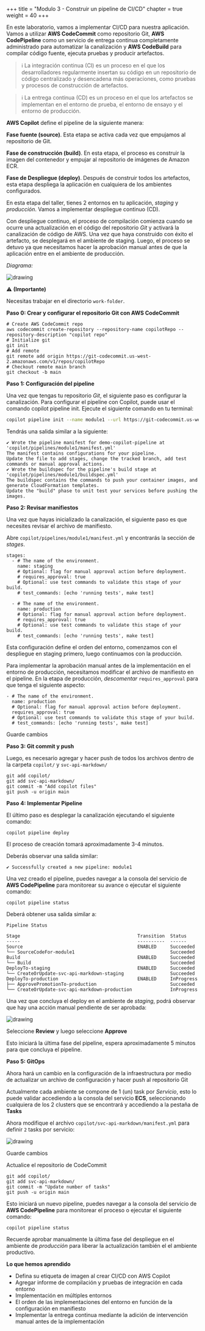 +++ 
title = "Modulo 3 - Construir un pipeline de CI/CD" 
chapter = true 
weight = 40 
+++

En este laboratorio, vamos a implementar CI/CD para nuestra aplicación. Vamos a utilizar **AWS CodeCommit** como repositorio Git, **AWS CodePipeline** como un servicio de entrega continua completamente administrado para automatizar la canalización y **AWS CodeBuild** para compilar código fuente, ejecuta pruebas y producir artefactos.

> ℹ️ La integración continua (CI) es un proceso en el que los desarrolladores regularmente insertan su código en un repositorio de código centralizado y desencadena más operaciones, como pruebas y procesos de construcción de artefactos.

> ℹ️ La entrega continua (CD) es un proceso en el que los artefactos se implementan en el entorno de prueba, el entorno de ensayo y el entorno de producción.

**AWS Copilot** define el pipeline de la siguiente manera:

**Fase fuente (source)**. Esta etapa se activa cada vez que empujamos al repositorio de Git.

**Fase de construcción (build)**. En esta etapa, el proceso es construir la imagen del contenedor y empujar al repositorio de imágenes de Amazon ECR.

**Fase de Despliegue (deploy)**. Después de construir todos los artefactos, esta etapa despliega la aplicación en cualquiera de los ambientes configurados.

En esta etapa del taller, tienes 2 entornos en tu aplicación, *staging* y *producción*. Vamos a implementar despliegue continuo (CD).

Con despliegue continuo, el proceso de compilación comienza cuando se ocurre una actualización en el código del repositorio *Git* y activará la canalización de código de AWS. Una vez que haya construido con éxito el artefacto, se desplegará en el ambiente de staging. Luego, el proceso se detuvo ya que necesitamos hacer la aprobación manual antes de que la aplicación entre en el ambiente de producción.

*Diagrama:*

<img src="images/module-5.png" alt="drawing"/>

⚠️ **(Importante)**

Necesitas trabajar en el directorio `work-folder`.

**Paso 0: Crear y configurar el repositorio Git con AWS CodeCommit**

```
# Create AWS CodeCommit repo
aws codecommit create-repository --repository-name copilotRepo --repository-description "copilot repo"
# Initialize git
git init
# Add remote
git remote add origin https://git-codecommit.us-west-2.amazonaws.com/v1/repos/copilotRepo
# Checkout remote main branch
git checkout -b main
```

**Paso 1: Configuración del pipeline**

Una vez que tengas tu repositorio *Git*, el siguiente paso es configurar la canalización. Para configurar el pipeline con Copilot, puede usar el comando copilot pipeline init. Ejecute el siguiente comando en tu terminal:

```sh
copilot pipeline init --name module1 --url https://git-codecommit.us-west-2.amazonaws.com/v1/repos/copilotRepo --git-branch main --environments staging,production --pipeline-type Workloads
```

Tendrás una salida similar a la siguiente:

```
✔ Wrote the pipeline manifest for demo-copilot-pipeline at 'copilot/pipelines/module1/manifest.yml'
The manifest contains configurations for your pipeline.
Update the file to add stages, change the tracked branch, add test commands or manual approval actions.
✔ Wrote the buildspec for the pipeline's build stage at 'copilot/pipelines/module1/buildspec.yml'
The buildspec contains the commands to push your container images, and generate CloudFormation templates.
Update the "build" phase to unit test your services before pushing the images.
```

**Paso 2: Revisar manifiestos**

Una vez que hayas inicializado la canalización, el siguiente paso es que necesites revisar el archivo de manifiesto.

Abre `copilot/pipelines/module1/manifest.yml` y encontrarás la sección de *stages*.

```
stages:
  - # The name of the environment.
    name: staging
    # Optional: flag for manual approval action before deployment.
    # requires_approval: true
    # Optional: use test commands to validate this stage of your build.
    # test_commands: [echo 'running tests', make test]

  - # The name of the environment.
    name: production
    # Optional: flag for manual approval action before deployment.
    # requires_approval: true
    # Optional: use test commands to validate this stage of your build.
    # test_commands: [echo 'running tests', make test]
```

Esta configuración define el orden del entorno, comenzamos con el despliegue en staging primero, luego continuamos con la producción.

Para implementar la aprobación manual antes de la implementación en el entorno de producción, necesitamos modificar el archivo de manifiesto en el pipeline. En la etapa de producción, *descomentar* `requires_approval` para que tenga el siguiente aspecto:

```
- # The name of the environment.
  name: production
  # Optional: flag for manual approval action before deployment.
  requires_approval: true
  # Optional: use test commands to validate this stage of your build.
  # test_commands: [echo 'running tests', make test]
```

Guarde cambios

**Paso 3: Git commit y push**

Luego, es necesario agregar y hacer push de todos los archivos dentro de la carpeta `copilot/` y `svc-api-markdown/`

```
git add copilot/
git add svc-api-markdown/
git commit -m "Add copilot files"
git push -u origin main
```

**Paso 4: Implementar Pipeline**

El último paso es desplegar la canalización ejecutando el siguiente comando:

```
copilot pipeline deploy
```

El proceso de creación tomará aproximadamente 3-4 minutos.

Deberás observar una salida similar:

```
✔ Successfully created a new pipeline: module1
```

Una vez creado el pipeline, puedes navegar a la consola del servicio de **AWS CodePipeline** para monitorear su avance o ejecutar el siguiente comando:

```
copilot pipeline status
```

Deberá obtener usa salida similar a:

```
Pipeline Status

Stage                                           Transition  Status
-----                                           ----------  ------
Source                                          ENABLED     Succeeded
└── SourceCodeFor-module1                                   Succeeded
Build                                           ENABLED     Succeeded
└── Build                                                   Succeeded
DeployTo-staging                                ENABLED     Succeeded
└── CreateOrUpdate-svc-api-markdown-staging                 Succeeded
DeployTo-production                             ENABLED     InProgress
├── ApprovePromotionTo-production                           Succeeded
└── CreateOrUpdate-svc-api-markdown-production              InProgress
```

Una vez que concluya el deploy en el ambiente de *staging*, podrá observar que hay una acción manual pendiente de ser aprobada:

<img src="images/pipeline-approval.png" alt="drawing"/>

Seleccione **Review** y luego seleccione **Approve**

Esto iniciará la última fase del pipeline, espera aproximadamente 5 minutos para que concluya el pipeline.

**Paso 5: GitOps**

Ahora hará un cambio en la configuración de la infraestructura por medio de actualizar un archivo de configuración y hacer push al repositorio Git

Actualmente cada ambiente se compone de 1 (un) task por *Servicio*, esto lo puede validar accediendo a la consola del servicio **ECS**, seleccionando cualquiera de los 2 clusters que se encontrará y accediendo a la pestaña de **Tasks**

Ahora modifique el archivo `copilot/svc-api-markdown/manifest.yml` para definir `2` tasks por servicio:

<img src="images/update-tasks.png" alt="drawing"/>

Guarde cambios

Actualice el repositorio de CodeCommit

```
git add copilot/
git add svc-api-markdown/
git commit -m "Update number of tasks"
git push -u origin main
```

Esto iniciará un nuevo pipeline, puedes navegar a la consola del servicio de **AWS CodePipeline** para monitorear el proceso o ejecutar el siguiente comando:

```
copilot pipeline status
```

Recuerde aprobar manualmente la última fase del despliegue en el ambiente de *producción* para liberar la actualización también el el ambiente productivo.

**Lo que hemos aprendido**

- Defina su etiqueta de imagen al crear CI/CD con AWS Copilot
- Agregar informe de compilación y pruebas de integración en cada entorno
- Implementación en múltiples entornos
- El orden de las implementaciones del entorno en función de la configuración en manifiesto
- Implementar la entrega continua mediante la adición de intervención manual antes de la implementación